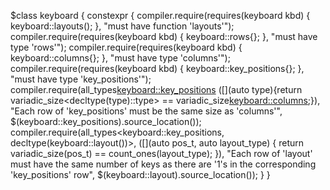 
$class keyboard {
    constexpr {
        compiler.require(requires(keyboard kbd) { keyboard::layouts(); }, "must have function 'layouts'");
        compiler.require(requires(keyboard kbd) { keyboard::rows{}; }, "must have type 'rows'");
        compiler.require(requires(keyboard kbd) { keyboard::columns{}; }, "must have type 'columns'");
        compiler.require(requires(keyboard kbd) { keyboard::key_positions{}; }, "must have type 'key_positions'");
        compiler.require(all_types<keyboard::key_positions>
                           ([](auto type){return variadic_size<decltype(type)::type> == variadic_size<keyboard::columns>;}),
                         "Each row of 'key_positions' must be the same size as 'columns'",
                         $(keyboard::key_positions).source_location());
        compiler.require(all_types<keyboard::key_positions, decltype(keyboard::layout())>,
                           ([](auto pos_t, auto layout_type) {
                               return variadic_size(pos_t) == count_ones(layout_type);
                            }),
                         "Each row of 'layout' must have the same number of keys as there are '1's in the corresponding 'key_positions' row",
                         $(keyboard::layout).source_location());
    }
}
